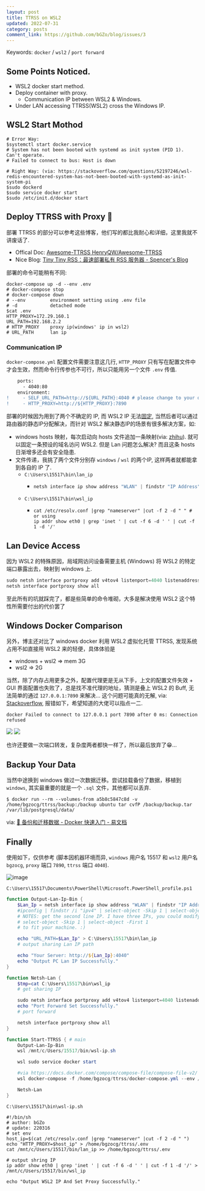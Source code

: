 ```yaml
---
layout: post
title: TTRSS on WSL2
updated: 2022-07-31
category: posts
comment_link: https://github.com/bGZo/blog/issues/3
---
```


Keywords: `docker` / `wsl2` / `port forward`

## Some Points Noticed.

- WSL2 docker start method.
- Deploy container with proxy.
  - Communication IP between WSL2 & Windows.
- Under LAN accessing TTRSS(WSL2) cross the Windows IP.

## WSL2 Start Mothod

```shell
# Error Way:
$systemctl start docker.service
# System has not been booted with systemd as init system (PID 1). Can't operate.
# Failed to connect to bus: Host is down

# Right Way: (via: https://stackoverflow.com/questions/52197246/wsl-redis-encountered-system-has-not-been-booted-with-systemd-as-init-system-pi
$sudo dockerd
$sudo service docker start
$sudo /etc/init.d/docker start
```

## Deploy TTRSS with Proxy 🤯

部署 TTRSS 的部分可以参考这些博客，他们写的都比我耐心和详细，这里我就不讲废话了.

- Offical Doc: [Awesome-TTRSS HenryQW/Awesome-TTRSS](https://github.com/HenryQW/Awesome-TTRSS/blob/main/docs/zh/README.md )
- Nice Blog: [Tiny Tiny RSS：最速部署私有 RSS 服务器 - Spencer's Blog](https://spencerwoo.com/blog/tiny-tiny-rss#an-zhuang-docker-compose )

部署的命令可能稍有不同:

```shell
docker-compose up -d --env .env
# docker-compose stop
# docker-compose down
# --env         environment setting using .env file
# -d            detached mode
$cat .env
HTTP_PROXY=172.29.160.1
URL_PATH=192.168.2.2
# HTTP_PROXY    proxy ip(windows' ip in wsl2)
# URL_PATH      lan ip
```

### Communication IP

`docker-compose.yml` 配置文件需要注意这几行, `HTTP_PROXY` 只有写在配置文件中才会生效，然而命令行传参也不可行，所以只能用另一个文件 `.env` 传值.

```diff
    ports:
      - 4040:80
    environment:
!     - SELF_URL_PATH=http://${URL_PATH}:4040 # please change to your own domain
!     - HTTP_PROXY=http://${HTTP_PROXY}:7890
```

部署的时候因为用到了两个不确定的 IP, 而 WSL2 IP 无法[固定](https://github.com/microsoft/WSL/issues/4210), 当然后者可以通过路由器的静态IP分配解决，而针对 WSL2 解决静态IP的场景有很多解决方案，如:

- windows hosts 映射，每次启动向 hosts 文件追加一条映射(via: [zhihu](https://www.zhihu.com/question/387747506/answer/1820473311)). 就可以固定一条预设的域名访问 WSL2. 但是 Lan 问题怎么解决? 而且这条 hosts 日渐增多还会有安全隐患.
- 文件传递，我挑了两个文件分别存 `windows` / `wsl` 的两个IP, 这样两者就都能拿到各自的 IP 了.
  - `C:\Users\15517\bin\lan_ip`
    - ```powershell
      netsh interface ip show address "WLAN" | findstr "IP Address" | Select-String -Pattern '([0-9][0-9]*\.[0-9][0-9]*\.[0-9][0-9]*\.[0-9][0-9]*)' | %{ $_.matches.Value }
      ```
  - `C:\Users\15517\bin\wsl_ip`
    - ```shell
      cat /etc/resolv.conf |grep "nameserver" |cut -f 2 -d " " # or using
      ip addr show eth0 | grep 'inet ' | cut -f 6 -d ' ' | cut -f 1 -d '/'
      ```

## Lan Device Access

因为 WSL2 的特殊原因，局域网访问设备需要主机 (Windows) 将 WSL2 的特定端口暴露出去，映射到 windows 上.

```powershell
sudo netsh interface portproxy add v4tov4 listenport=4040 listenaddress=* connectport=4040 connectaddress=xxx.xxx.xxx.xxx protocol=tcp
netsh interface portproxy show all
```

至此所有的坑就踩完了，都是些简单的命令堆砌，大多是解决使用 WSL2 这个特性所需要付出的代价罢了

## Windows Docker Comparison

另外，博主还对比了 windows docker 利用 WSL2 虚拟化托管 TTRSS, 发现系统占用不如直接用 WSL2 来的轻便，具体体验是

- windows + wsl2 => mem 3G
- wsl2 => 2G

当然，除了内存占用更多之外，配置代理更是无从下手，上文的配置文件失效 + GUI 界面配置也失败了，总是找不准代理的地址，猜测是叠上 WSL2 的 Buff, 无法简单的通过 `127.0.0.1:7890` 来解决... 这个问题可能真的无解, via: [Stackoverflow](https://stackoverflow.com/questions/48272933/docker-at-windows-10-proxy-propagation-to-containers-not-working), 报错如下，希望知道的大佬可以指点一二.

```shell
docker Failed to connect to 127.0.0.1 port 7890 after 0 ms: Connection refused
```

![](https://user-images.githubusercontent.com/57313137/158712544-96fcd594-7628-41e8-a906-acdc672d5e22.png)
![](https://user-images.githubusercontent.com/57313137/158712547-68a408d5-a46d-42ec-ab6b-35f1f8a3af55.png)

也许还要做一次端口转发，复杂度两者都快一样了，所以最后放弃了😁...

## Backup Your Data

当然中途换到 windows 做过一次数据迁移。尝试挂载备份了数据，移植到 `windows`, 其实最重要的就是一个 `.sql` 文件，其他都可以丢弃.

```shell
$ docker run --rm --volumes-from a5b8c5847c8d -v /home/bgzocg/ttrss/backup:/backup ubuntu tar cvfP /backup/backup.tar /var/lib/postgresql/data/
```

via: [🎯 备份和迁移数据 - Docker 快速入门 - 易文档](https://docker.easydoc.net/doc/81170005/cCewZWoN/XQEqNjiu )


## Finally

使用如下，仅供参考 (脚本因机器环境而异, `windows` 用户名 15517 和 `wsl2` 用户名 `bgzocg`, `proxy` 端口 `7890`, `ttrss` 端口 `4040`).

![image](https://user-images.githubusercontent.com/57313137/170861898-bfed1062-dbd2-478d-87aa-86591a270061.png)

`C:\Users\15517\Documents\PowerShell\Microsoft.PowerShell_profile.ps1` 

```powershell
function Output-Lan-Ip-Bin {
    $Lan_Ip = netsh interface ip show address "WLAN" | findstr "IP Address" | Select-String -Pattern '([0-9][0-9]*\.[0-9][0-9]*\.[0-9][0-9]*\.[0-9][0-9]*)' | %{ $_.matches.Value }
    #ipconfig | findstr /i "ipv4" | select-object -Skip 1 | select-object -First 1 | Select-String -Pattern '([0-9][0-9]*\.[0-9][0-9]*\.[0-9][0-9]*\.[0-9][0-9]*)' | % { $($_.matches.groups[1]).Value}
    # NOTES: get the second line IP. I have three IPs, you could modify
    # select-object -Skip 1 | select-object -First 1
    # to fit your machine. :)

    echo "URL_PATH=$Lan_Ip" > C:\Users\15517\bin\lan_ip
    # output sharing Lan IP path

    echo "Your Server: http://${Lan_Ip}:4040"
    echo "Output PC Lan IP Successfully."
}

function Netsh-Lan {
    $tmp=cat C:\Users\15517\bin\wsl_ip
    # get sharing IP

    sudo netsh interface portproxy add v4tov4 listenport=4040 listenaddress=* connectport=4040 connectaddress=$tmp protocol=tcp
    echo "Port Forward Set Successfully."
    # port forward

    netsh interface portproxy show all
}

function Start-TTRSS { # main
    Output-Lan-Ip-Bin
    wsl /mnt/c/Users/15517/bin/wsl-ip.sh

    wsl sudo service docker start

    #via https://docs.docker.com/compose/compose-file/compose-file-v2/
    wsl docker-compose -f /home/bgzocg/ttrss/docker-compose.yml --env /home/bgzocg/ttrss/.env up -d

    Netsh-Lan
}
```

`C:\Users\15517\bin\wsl-ip.sh`

```shell
#!/bin/sh
# author: bGZo
# update: 220316
# set env
host_ip=$(cat /etc/resolv.conf |grep "nameserver" |cut -f 2 -d " ")
echo "HTTP_PROXY=$host_ip" > /home/bgzocg/ttrss/.env
cat /mnt/c/Users/15517/bin/lan_ip >> /home/bgzocg/ttrss/.env

# output shring IP
ip addr show eth0 | grep 'inet ' | cut -f 6 -d ' ' | cut -f 1 -d '/' > /mnt/c/Users/15517/bin/wsl_ip

echo "Output WSL2 IP And Set Proxy Successfully."
```
